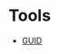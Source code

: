 # Tools
- [GUID](http://htmlpreview.github.io/?https://github.com/chaosloki/Tools/blob/master/guid.html)
